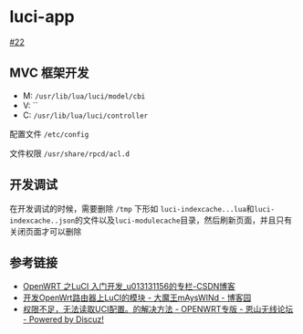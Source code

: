 # luci-app

[#22](https://github.com/vhxubo/blog/issues/22)

## MVC 框架开发

- M: `/usr/lib/lua/luci/model/cbi`
- V: ``
- C: `/usr/lib/lua/luci/controller`

配置文件 `/etc/config`

文件权限 `/usr/share/rpcd/acl.d`

## 开发调试

在开发调试的时候，需要删除 `/tmp` 下形如 `luci-indexcache...lua`和`luci-indexcache..json`的文件以及`luci-modulecache`目录，然后刷新页面，并且只有关闭页面才可以删除

## 参考链接

- [OpenWRT 之LuCI 入门开发_u013131156的专栏-CSDN博客](https://blog.csdn.net/u013131156/article/details/45824203)
- [开发OpenWrt路由器上LuCI的模块 - 大魔王mAysWINd - 博客园](https://www.cnblogs.com/mayswind/p/3468124.html)
- [权限不足，无法读取UCI配置。的解决方法 - OPENWRT专版 - 恩山无线论坛 - Powered by Discuz!](https://www.right.com.cn/forum/thread-4033034-1-1.html)